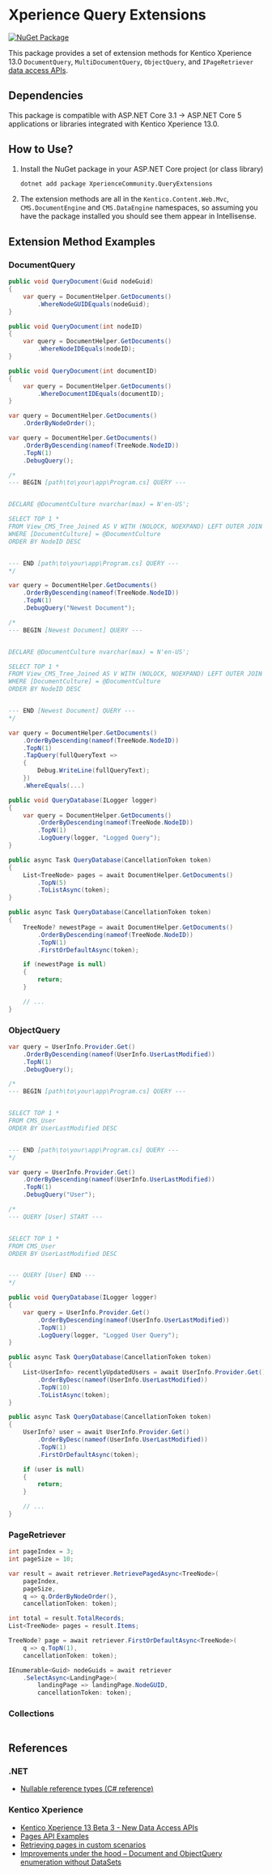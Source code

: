 # Xperience Query Extensions

[![NuGet Package](https://img.shields.io/nuget/v/XperienceCommunity.QueryExtensions.svg)](https://www.nuget.org/packages/XperienceCommunity.QueryExtensions)

This package provides a set of extension methods for Kentico Xperience 13.0 `DocumentQuery`, `MultiDocumentQuery`, `ObjectQuery`, and `IPageRetriever` [data access APIs](https://docs.xperience.io/13api/content-management/pages).

## Dependencies

This package is compatible with ASP.NET Core 3.1 -> ASP.NET Core 5 applications or libraries integrated with Kentico Xperience 13.0.

## How to Use?

1. Install the NuGet package in your ASP.NET Core project (or class library)

   ```bash
   dotnet add package XperienceCommunity.QueryExtensions
   ```

1. The extension methods are all in the `Kentico.Content.Web.Mvc`, `CMS.DocumentEngine` and `CMS.DataEngine` namespaces, so assuming you have the package installed you should see them appear in Intellisense.

## Extension Method Examples

### DocumentQuery

```csharp
public void QueryDocument(Guid nodeGuid)
{
    var query = DocumentHelper.GetDocuments()
        .WhereNodeGUIDEquals(nodeGuid);
}
```

```csharp
public void QueryDocument(int nodeID)
{
    var query = DocumentHelper.GetDocuments()
        .WhereNodeIDEquals(nodeID);
}
```

```csharp
public void QueryDocument(int documentID)
{
    var query = DocumentHelper.GetDocuments()
        .WhereDocumentIDEquals(documentID);
}
```

```csharp
var query = DocumentHelper.GetDocuments()
    .OrderByNodeOrder();
```

```csharp
var query = DocumentHelper.GetDocuments()
    .OrderByDescending(nameof(TreeNode.NodeID))
    .TopN(1)
    .DebugQuery();

/*
--- BEGIN [path\to\your\app\Program.cs] QUERY ---


DECLARE @DocumentCulture nvarchar(max) = N'en-US';

SELECT TOP 1 *
FROM View_CMS_Tree_Joined AS V WITH (NOLOCK, NOEXPAND) LEFT OUTER JOIN COM_SKU AS S WITH (NOLOCK) ON [V].[NodeSKUID] = [S].[SKUID]
WHERE [DocumentCulture] = @DocumentCulture
ORDER BY NodeID DESC


--- END [path\to\your\app\Program.cs] QUERY ---
*/
```

```csharp
var query = DocumentHelper.GetDocuments()
    .OrderByDescending(nameof(TreeNode.NodeID))
    .TopN(1)
    .DebugQuery("Newest Document");

/*
--- BEGIN [Newest Document] QUERY ---


DECLARE @DocumentCulture nvarchar(max) = N'en-US';

SELECT TOP 1 *
FROM View_CMS_Tree_Joined AS V WITH (NOLOCK, NOEXPAND) LEFT OUTER JOIN COM_SKU AS S WITH (NOLOCK) ON [V].[NodeSKUID] = [S].[SKUID]
WHERE [DocumentCulture] = @DocumentCulture
ORDER BY NodeID DESC


--- END [Newest Document] QUERY ---
*/
```

```csharp
var query = DocumentHelper.GetDocuments()
    .OrderByDescending(nameof(TreeNode.NodeID))
    .TopN(1)
    .TapQuery(fullQueryText => 
    {
        Debug.WriteLine(fullQueryText);
    })
    .WhereEquals(...)
```

```csharp
public void QueryDatabase(ILogger logger)
{
    var query = DocumentHelper.GetDocuments()
        .OrderByDescending(nameof(TreeNode.NodeID))
        .TopN(1)
        .LogQuery(logger, "Logged Query");
}
```

```csharp
public async Task QueryDatabase(CancellationToken token)
{
    List<TreeNode> pages = await DocumentHelper.GetDocuments()
        .TopN(5)
        .ToListAsync(token);
}
```

```csharp
public async Task QueryDatabase(CancellationToken token)
{
    TreeNode? newestPage = await DocumentHelper.GetDocuments()
        .OrderByDescending(nameof(TreeNode.NodeID))
        .TopN(1)
        .FirstOrDefaultAsync(token);

    if (newestPage is null)
    {
        return;
    }

    // ...
}
```

### ObjectQuery

```csharp
var query = UserInfo.Provider.Get()
    .OrderByDescending(nameof(UserInfo.UserLastModified))
    .TopN(1)
    .DebugQuery();

/*
--- BEGIN [path\to\your\app\Program.cs] QUERY ---


SELECT TOP 1 *
FROM CMS_User
ORDER BY UserLastModified DESC


--- END [path\to\your\app\Program.cs] QUERY ---
*/
```

```csharp
var query = UserInfo.Provider.Get()
    .OrderByDescending(nameof(UserInfo.UserLastModified))
    .TopN(1)
    .DebugQuery("User");

/*
--- QUERY [User] START ---


SELECT TOP 1 *
FROM CMS_User
ORDER BY UserLastModified DESC


--- QUERY [User] END ---
*/
```

```csharp
public void QueryDatabase(ILogger logger)
{
    var query = UserInfo.Provider.Get()
        .OrderByDescending(nameof(UserInfo.UserLastModified))
        .TopN(1)
        .LogQuery(logger, "Logged User Query");
}
```

```csharp
public async Task QueryDatabase(CancellationToken token)
{
    List<UserInfo> recentlyUpdatedUsers = await UserInfo.Provider.Get()
        .OrderByDesc(nameof(UserInfo.UserLastModified))
        .TopN(10)
        .ToListAsync(token);
}
```

```csharp
public async Task QueryDatabase(CancellationToken token)
{
    UserInfo? user = await UserInfo.Provider.Get()
        .OrderByDesc(nameof(UserInfo.UserLastModified))
        .TopN(1)
        .FirstOrDefaultAsync(token);

    if (user is null)
    {
        return;
    }

    // ...
}
```

### PageRetriever

```csharp
int pageIndex = 3;
int pageSize = 10;

var result = await retriever.RetrievePagedAsync<TreeNode>(
    pageIndex,
    pageSize,
    q => q.OrderByNodeOrder(),
    cancellationToken: token);

int total = result.TotalRecords;
List<TreeNode> pages = result.Items;
```

```csharp
TreeNode? page = await retriever.FirstOrDefaultAsync<TreeNode>(
    q => q.TopN(1),
    cancellationToken: token);
```

```csharp
IEnumerable<Guid> nodeGuids = await retriever
    .SelectAsync<LandingPage>(
        landingPage => landingPage.NodeGUID,
        cancellationToken: token);
```

### Collections


```csharp

```

## References

### .NET

- [Nullable reference types (C# reference)](https://docs.microsoft.com/en-us/dotnet/csharp/language-reference/builtin-types/nullable-reference-types)

### Kentico Xperience

- [Kentico Xperience 13 Beta 3 - New Data Access APIs](https://dev.to/seangwright/kentico-xperience-13-beta-3-new-data-access-apis-1oha)
- [Pages API Examples](https://docs.xperience.io/13api/content-management/pages)
- [Retrieving pages in custom scenarios](https://docs.xperience.io/custom-development/working-with-pages-in-the-api#WorkingwithpagesintheAPI-Retrievingpagesincustomscenarios)
- [Improvements under the hood – Document and ObjectQuery enumeration without DataSets](https://devnet.kentico.com/articles/improvements-under-the-hood-document-and-objectquery-enumeration-without-datasets)
